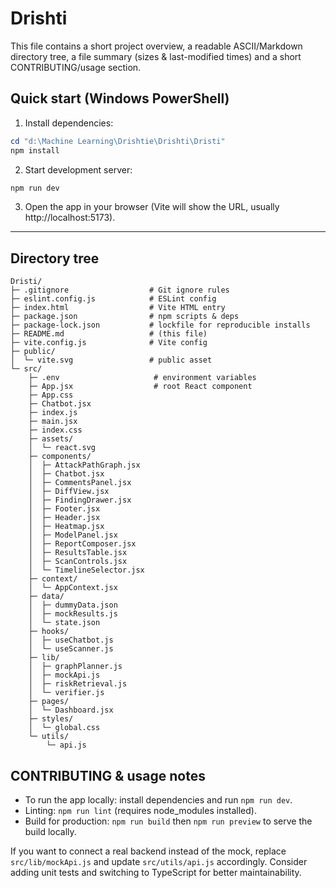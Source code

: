 # Drishti

This file contains a short project overview, a readable ASCII/Markdown directory tree, a file summary (sizes & last-modified times) and a short CONTRIBUTING/usage section.

## Quick start (Windows PowerShell)

1. Install dependencies:

```powershell
cd "d:\Machine Learning\Drishtie\Drishti\Dristi"
npm install
```

2. Start development server:

```powershell
npm run dev
```

3. Open the app in your browser (Vite will show the URL, usually http://localhost:5173).

---

## Directory tree 

```
Dristi/
├─ .gitignore                  # Git ignore rules
├─ eslint.config.js            # ESLint config
├─ index.html                  # Vite HTML entry
├─ package.json                # npm scripts & deps
├─ package-lock.json           # lockfile for reproducible installs
├─ README.md                   # (this file)
├─ vite.config.js              # Vite config
├─ public/
│  └─ vite.svg                 # public asset
└─ src/
	├─ .env                     # environment variables
	├─ App.jsx                  # root React component
	├─ App.css
	├─ Chatbot.jsx
	├─ index.js
	├─ main.jsx
	├─ index.css
	├─ assets/
	│  └─ react.svg
	├─ components/
	│  ├─ AttackPathGraph.jsx
	│  ├─ Chatbot.jsx
	│  ├─ CommentsPanel.jsx
	│  ├─ DiffView.jsx
	│  ├─ FindingDrawer.jsx
	│  ├─ Footer.jsx
	│  ├─ Header.jsx
	│  ├─ Heatmap.jsx
	│  ├─ ModelPanel.jsx
	│  ├─ ReportComposer.jsx
	│  ├─ ResultsTable.jsx
	│  ├─ ScanControls.jsx
	│  └─ TimelineSelector.jsx
	├─ context/
	│  └─ AppContext.jsx
	├─ data/
	│  ├─ dummyData.json
	│  ├─ mockResults.js
	│  └─ state.json
	├─ hooks/
	│  ├─ useChatbot.js
	│  └─ useScanner.js
	├─ lib/
	│  ├─ graphPlanner.js
	│  ├─ mockApi.js
	│  ├─ riskRetrieval.js
	│  └─ verifier.js
	├─ pages/
	│  └─ Dashboard.jsx
	├─ styles/
	│  └─ global.css
	└─ utils/
		└─ api.js
```

 

## CONTRIBUTING & usage notes

- To run the app locally: install dependencies and run `npm run dev`.
- Linting: `npm run lint` (requires node_modules installed).
- Build for production: `npm run build` then `npm run preview` to serve the build locally.

If you want to connect a real backend instead of the mock, replace `src/lib/mockApi.js` and update `src/utils/api.js` accordingly. Consider adding unit tests and switching to TypeScript for better maintainability.


